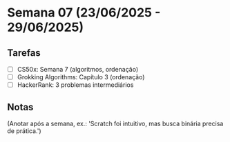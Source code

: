 # Semana 07 (23/06/2025 - 29/06/2025)

## Tarefas
- [ ] CS50x: Semana 7 (algoritmos, ordenação)
- [ ] Grokking Algorithms: Capítulo 3 (ordenação)
- [ ] HackerRank: 3 problemas intermediários

## Notas
(Anotar após a semana, ex.: 'Scratch foi intuitivo, mas busca binária precisa de prática.')